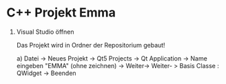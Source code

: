 # C++ Projekt Emma

1. Visual Studio öffnen
    
    Das Projekt wird in Ordner der Repositorium gebaut!
    
    
	a) Datei ->  Neues Projekt -> Qt5 Projects -> Qt Application -> Name eingeben "EMMA" (ohne zeichnen)  -> Weiter-> Weiter- > Basis Classe : QWidget -> Beenden 
